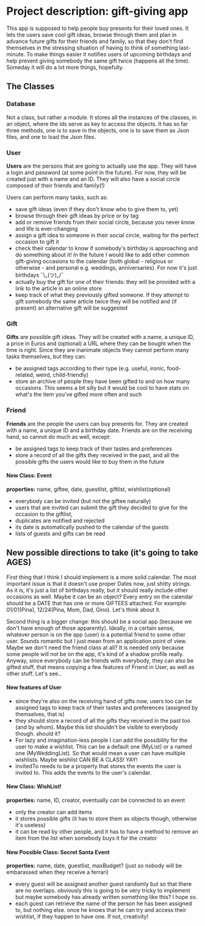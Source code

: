 # Project description: gift-giving app
This app is supposed to help people buy presents for their loved ones.
It lets the users save cool gift ideas, browse through them and plan in advance future gifts for their friends and family, so that they don't find themselves in the stressing situation of having to think of something last-minute.
To make things easier it notifies users of upcoming birthdays and help prevent giving somebody the same gift twice (happens all the time).
Someday it will do a lot more things, hopefully.

## The Classes

### Database
Not a class, but rather a module. It stores all the instances of the classes, in an object, where the ids serve as key to access the objects. It has so far three methods, one is to save in the objects, one is to save them as Json files, and one to load the Json files.

### User
**Users** are the persons that are going to actually use the app. They will have a login and password (at some point in the future). For now, they will be created just with a name and an ID. They will also have a social circle composed of their friends and family(!)

Users can perform many tasks, such as:
* save gift ideas (even if they don't know who to give them to, yet)
* browse through their gift ideas by price or by tag
* add or remove friends from their social circle, because you never know and life is ever-changing
* assign a gift idea to someone in their social circle, waiting for the perfect occasion to gift it
* check their calendar to know if somebody's birthday is approaching and do something about it!
    In the future I would like to add other common gift-giving occasions to the calendar (both global - religious or otherwise - and personal e.g. weddings, anniversaries).
    For now it's just birthdays ¯\\\_(ツ)\_/¯
* actually buy the gift for one of their friends: they will be provided with a link to the article in an online store
* keep track of what they previously gifted someone. If they attempt to gift somebody the same article twice they will be notified and (if present) an alternative gift will be suggested

### Gift
**Gifts** are possible gift ideas. They will be created with a name, a unique ID, a price in Euros and (optional) a URL where they can be bought when the time is right. Since they are inanimate objects they cannot perform many tasks themselves, but they can:
* be assigned tags according to their type (e.g. useful, ironic, food-related, weird, child-friendly)
* store an archive of people they have been gifted to and on how many occasions. This seems a bit silly but it would be cool to have stats on what's the item you've gifted more often and such

### Friend
**Friends** are the people the users can buy presents for. They are created with a name, a unique ID and a birthday date. Friends are on the receiving hand, so cannot do much as well, except:
* be assigned tags to keep track of their tastes and preferences
* store a record of all the gifts they received in the past, and all the possible gifts the users would like to buy them in the future

#### New Class: Event
**properties:** name, giftee, date, guestlist, giftlist, wishlist(optional)

* everybody can be invited (but not the giftee naturally)
* users that are invited can submit the gift they decided to give for the occasion to the giftlist,
* duplicates are notified and rejected
* its date is automatically pushed to the calendar of the guests
* lists of guests and gifts can be read

## New possible directions to take (it's going to take AGES)
First thing that I think I should implement is a more solid calendar. The most important issue is that it doesn't use proper Dates now, just shitty strings. As it is, it's just a list of birthdays really, but it should really include other occasions as well. Maybe it can be an object? Every entry on the calendar should be a DATE that has one or more GIFTEES attached. For example: 01/01(Pina), 12/24(Pina, Mom, Dad, Gino). Let's think about it.

Second thing is a bigger change: this should be a social app (because we don't have enough of those apparently).
Ideally, in a certain sense, whatever person is on the app (user) is a potential friend to some other user. Sounds romantic but I just mean from an application point of view. Maybe we don't need the friend class at all? It is needed only because some people will not be on the app, it's kind of a shadow profile really.
Anyway, since everybody can be friends with everybody, they can also be gifted stuff, that means copying a few features of Friend in User, as well as other stuff. Let's see..

#### New features of User
* since they're also on the receiving hand of gifts now, users too can be assigned tags to keep track of their tastes and preferences (assigned by themselves, that is)
* they should store a record of all the gifts they received in the past too (and by whom). Maybe this list shouldn't be visible to everybody though. should it?
* For lazy and imagination-less people I can add the possibility for the user to make a wishlist. This can be a default one (MyList) or a named one (MyWeddingList). So that would mean a user can have multiple wishlists. Maybe wishlist CAN BE A CLASS! YAY!
* invitedTo needs to be a property that stores the events the user is invited to. This adds the events to the user's calendar.

#### New Class: WishList!
**properties:** name, ID, creator, eventually *can* be connected to an event
* only the creator can add items
* it stores possible gifts (it has to store them as objects though, otherwise it's useless)
* it can be read by other people, and it has to have a method to remove an item from the list when somebody buys it for the creator

#### New Possible Class: Secret Santa Event
**properties:** name, date, guestlist, maxBudget? (just so nobody will be embarassed when they receive a ferrari)

* every guest will be assigned another guest randomly but so that there are no overlaps. obviously this is going to be very tricky to implement but maybe somebody has already written something like this? I hope so.
* each guest can retrieve the name of the person he has been assigned to, but nothing else. once he knows that he can try and access their wishlist, if they happen to have one. If not, creativity!